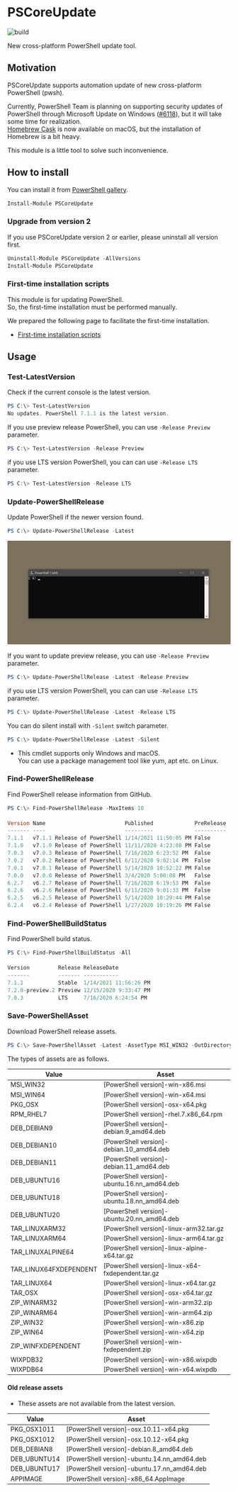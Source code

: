 # PSCoreUpdate

![build](https://github.com/stknohg/PSCoreUpdate/workflows/build/badge.svg)

New cross-platform PowerShell update tool.

## Motivation

PSCoreUpdate supports automation update of new cross-platform PowerShell (pwsh).  

Currently, PowerShell Team is planning on supporting security updates of PowerShell through Microsoft Update on Windows ([#6118](https://github.com/PowerShell/PowerShell/issues/6118)), but it will take some time for realization.  
[Homebrew Cask](https://caskroom.github.io/) is now available on macOS, but the installation of Homebrew is a bit heavy.  

This module is a little tool to solve such inconvenience.

## How to install

You can install it from [PowerShell gallery](https://www.powershellgallery.com/packages/PSCoreUpdate).

```powershell
Install-Module PSCoreUpdate
```

### Upgrade from version 2

If you use PSCoreUpdate version 2 or earlier, please uninstall all version first.

```powershell
Uninstall-Module PSCoreUpdate -AllVersions
Install-Module PSCoreUpdate
```

### First-time installation scripts

This module is for updating PowerShell.  
So, the first-time installation must be performed manually.

We prepared the following page to facilitate the first-time installation.

* [First-time installation scripts](./FirstTimeInstaller/)

## Usage

### Test-LatestVersion

Check if the current console is the latest version.

```powershell
PS C:\> Test-LatestVersion
No updates. PowerShell 7.1.1 is the latest version.
```

If you use preview release PowerShell, you can use `-Release Preview` parameter.

```powershell
PS C:\> Test-LatestVersion -Release Preview
```

if you use LTS version PowerShell, you can can use `-Release LTS` parameter.

```powershell
PS C:\> Test-LatestVersion -Release LTS
```

### Update-PowerShellRelease

Update PowerShell if the newer version found.   

```powershell
PS C:\> Update-PowerShellRelease -Latest
```

![Update-PowerShellRelease.gif](./assets/Update-PowerShellRelease.gif)

If you want to update preview release, you can use `-Release Preview` parameter.

```powershell
PS C:\> Update-PowerShellRelease -Latest -Release Preview
```

if you use LTS version PowerShell, you can can use `-Release LTS` parameter.

```powershell
PS C:\> Update-PowerShellRelease -Latest -Release LTS
```

You can do silent install with `-Silent` switch parameter.

```powershell
PS C:\> Update-PowerShellRelease -Latest -Silent
```

* This cmdlet supports only Windows and macOS.  
  You can use a package management tool like yum, apt etc. on Linux.

### Find-PowerShellRelease

Find PowerShell release information from GitHub.

```powershell
PS C:\> Find-PowerShellRelease -MaxItems 10

Version Name                         Published             PreRelease
------- ----                         ---------             ----------
7.1.1   v7.1.1 Release of PowerShell 1/14/2021 11:50:05 PM False
7.1.0   v7.1.0 Release of PowerShell 11/11/2020 4:23:08 PM False
7.0.3   v7.0.3 Release of PowerShell 7/16/2020 6:23:52 PM  False
7.0.2   v7.0.2 Release of Powershell 6/11/2020 9:02:14 PM  False
7.0.1   v7.0.1 Release of PowerShell 5/14/2020 10:52:22 PM False
7.0.0   v7.0.0 Release of PowerShell 3/4/2020 5:00:08 PM   False
6.2.7   v6.2.7 Release of PowerShell 7/16/2020 6:19:53 PM  False
6.2.6   v6.2.6 Release of PowerShell 6/11/2020 9:01:33 PM  False
6.2.5   v6.2.5 Release of PowerShell 5/14/2020 10:29:44 PM False
6.2.4   v6.2.4 Release of PowerShell 1/27/2020 10:19:26 PM False
```

### Find-PowerShellBuildStatus

Find PowerShell build status.

```powershell
PS C:\> Find-PowerShellBuildStatus -All

Version         Release ReleaseDate
-------         ------- -----------
7.1.1           Stable  1/14/2021 11:56:26 PM
7.2.0-preview.2 Preview 12/15/2020 9:33:47 PM
7.0.3           LTS     7/16/2020 6:24:54 PM
```

### Save-PowerShellAsset

Download PowerShell release assets.

```powershell
PS C:\> Save-PowerShellAsset -Latest -AssetType MSI_WIN32 -OutDirectory .\
```

The types of assets are as follows.

|Value|Asset|
|----|----|
|MSI_WIN32|[PowerShell version]-win-x86.msi|
|MSI_WIN64|[PowerShell version]-win-x64.msi|
|PKG_OSX|[PowerShell version]-osx-x64.pkg|
|RPM_RHEL7|[PowerShell version]-rhel.7.x86_64.rpm|
|DEB_DEBIAN9|[PowerShell version]-debian.9_amd64.deb|
|DEB_DEBIAN10|[PowerShell version]-debian.10_amd64.deb|
|DEB_DEBIAN11|[PowerShell version]-debian.11_amd64.deb|
|DEB_UBUNTU16|[PowerShell version]-ubuntu.16.nn_amd64.deb|
|DEB_UBUNTU18|[PowerShell version]-ubuntu.18.nn_amd64.deb|
|DEB_UBUNTU20|[PowerShell version]-ubuntu.20.nn_amd64.deb|
|TAR_LINUXARM32|[PowerShell version]-linux-arm32.tar.gz|
|TAR_LINUXARM64|[PowerShell version]-linux-arm64.tar.gz|
|TAR_LINUXALPINE64|[PowerShell version]-linux-alpine-x64.tar.gz|
|TAR_LINUX64FXDEPENDENT|[PowerShell version]-linux-x64-fxdependent.tar.gz|
|TAR_LINUX64|[PowerShell version]-linux-x64.tar.gz|
|TAR_OSX|[PowerShell version]-osx-x64.tar.gz|
|ZIP_WINARM32|[PowerShell version]-win-arm32.zip|
|ZIP_WINARM64|[PowerShell version]-win-arm64.zip|
|ZIP_WIN32|[PowerShell version]-win-x86.zip|
|ZIP_WIN64|[PowerShell version]-win-x64.zip|
|ZIP_WINFXDEPENDENT|[PowerShell version]-win-fxdependent.zip|
|WIXPDB32|[PowerShell version]-win-x86.wixpdb|
|WIXPDB64|[PowerShell version]-win-x64.wixpdb|

#### Old release assets

* These assets are not available from the latest version.

|Value|Asset|
|----|----|
|PKG_OSX1011|[PowerShell version]-osx.10.11-x64.pkg|
|PKG_OSX1012|[PowerShell version]-osx.10.12-x64.pkg|
|DEB_DEBIAN8|[PowerShell version]-debian.8_amd64.deb|
|DEB_UBUNTU14|[PowerShell version]-ubuntu.14.nn_amd64.deb|
|DEB_UBUNTU17|[PowerShell version]-ubuntu.17.nn_amd64.deb|
|APPIMAGE|[PowerShell version]-x86_64.AppImage|